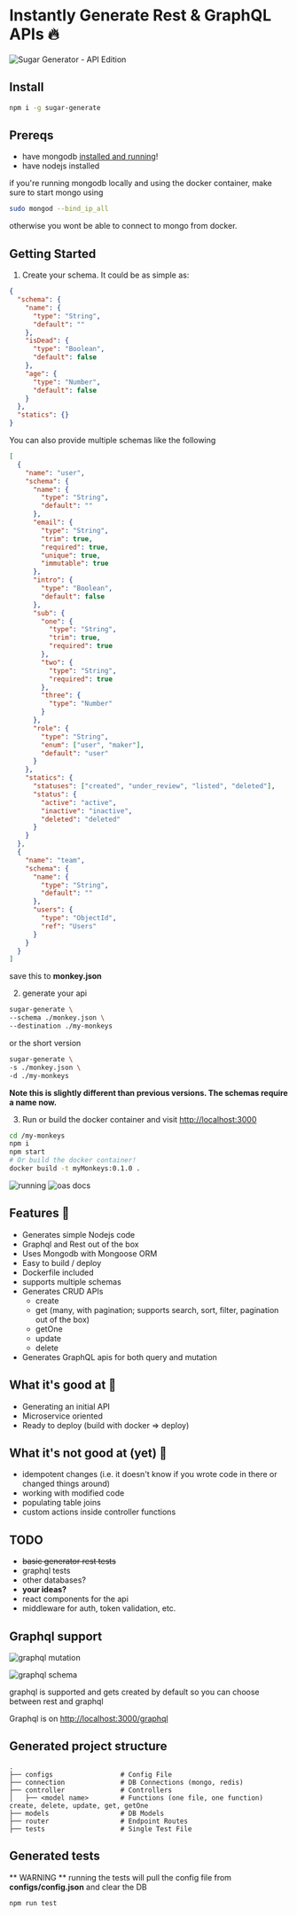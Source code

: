 # Instantly Generate Rest & GraphQL APIs 🔥



![Sugar Generator - API Edition](https://github.com/sugarkubes/generators/blob/master/logo.png?raw=true)


## Install

```sh
npm i -g sugar-generate
```

## Prereqs

- have mongodb [installed and running](https://treehouse.github.io/installation-guides/mac/mongo-mac.html)!
- have nodejs installed

if you're running mongodb locally and using the docker container, make sure to start mongo using

```sh
sudo mongod --bind_ip_all
```

otherwise you wont be able to connect to mongo from docker.

## Getting Started

1. Create your schema. It could be as simple as:

```json
{
  "schema": {
    "name": {
      "type": "String",
      "default": ""
    },
    "isDead": {
      "type": "Boolean",
      "default": false
    },
    "age": {
      "type": "Number",
      "default": false
    }
  },
  "statics": {}
}
```

You can also provide multiple schemas like the following

```json
[
  {
    "name": "user",
    "schema": {
      "name": {
        "type": "String",
        "default": ""
      },
      "email": {
        "type": "String",
        "trim": true,
        "required": true,
        "unique": true,
        "immutable": true
      },
      "intro": {
        "type": "Boolean",
        "default": false
      },
      "sub": {
        "one": {
          "type": "String",
          "trim": true,
          "required": true
        },
        "two": {
          "type": "String",
          "required": true
        },
        "three": {
          "type": "Number"
        }
      },
      "role": {
        "type": "String",
        "enum": ["user", "maker"],
        "default": "user"
      }
    },
    "statics": {
      "statuses": ["created", "under_review", "listed", "deleted"],
      "status": {
        "active": "active",
        "inactive": "inactive",
        "deleted": "deleted"
      }
    }
  },
  {
    "name": "team",
    "schema": {
      "name": {
        "type": "String",
        "default": ""
      },
      "users": {
        "type": "ObjectId",
        "ref": "Users"
      }
    }
  }
]
```

save this to **monkey.json**

2. generate your api

```sh
sugar-generate \
--schema ./monkey.json \
--destination ./my-monkeys
```
or the short version

```sh
sugar-generate \
-s ./monkey.json \
-d ./my-monkeys
```

**Note this is slightly different than previous versions. The schemas require a name now.**

3. Run or build the docker container and visit [http://localhost:3000](http://localhost:3000)

```sh
cd /my-monkeys
npm i
npm start
# Or build the docker container!
docker build -t myMonkeys:0.1.0 .
```

![running](https://github.com/sugarkubes/generators/blob/master/start.png?raw=true)
![oas docs](https://github.com/sugarkubes/generators/blob/master/monkey.png?raw=true)

## Features 🙉
- Generates simple Nodejs code
- Graphql and Rest out of the box
- Uses Mongodb with Mongoose ORM
- Easy to build / deploy
- Dockerfile included
- supports multiple schemas
- Generates CRUD APIs
  - create
  - get (many, with pagination; supports search, sort, filter, pagination out of the box)
  - getOne
  - update
  - delete
- Generates GraphQL apis for both query and mutation

## What it's good at 🙊

- Generating an initial API
- Microservice oriented
- Ready to deploy (build with docker => deploy)

## What it's not good at (yet) 🙈

- idempotent changes (i.e. it doesn't know if you wrote code in there or changed things around)
- working with modified code
- populating table joins
- custom actions inside controller functions


## TODO

- ~~basic generator rest tests~~
- graphql tests
- other databases?
- **your ideas?**
- react components for the api
- middleware for auth, token validation, etc.


## Graphql support

![graphql mutation](https://github.com/sugarkubes/generators/blob/master/graphql-mutation.png?raw=true)

![graphql schema](https://github.com/sugarkubes/generators/blob/master/graphql-schema.png?raw=true)


graphql is supported and gets created by default so you can choose between rest and graphql

Graphql is on [http://localhost:3000/graphql](http://localhost:3000/graphql)



## Generated project structure

    .
    ├── configs                 # Config File
    ├── connection              # DB Connections (mongo, redis)
    ├── controller              # Controllers
    │   ├── <model name>        # Functions (one file, one function) create, delete, update, get, getOne
    ├── models                  # DB Models
    ├── router                  # Endpoint Routes
    ├── tests                   # Single Test File

## Generated tests

** WARNING ** running the tests will pull the config file from **configs/config.json** and clear the DB

```sh
npm run test
```
